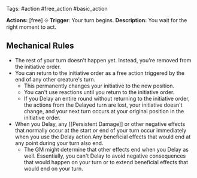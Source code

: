 Tags: #action #free_action #basic_action 

**Actions:** [free] ⟐
**Trigger**: Your turn begins.
**Description:** You wait for the right moment to act.

## Mechanical Rules

- The rest of your turn doesn't happen yet. Instead, you're removed from the initiative order.
- You can return to the initiative order as a free action triggered by the end of any other creature's turn.
	- This permanently changes your initiative to the new position.
	- You can't use reactions until you return to the initiative order.
	- If you Delay an entire round without returning to the initiative order, the actions from the Delayed turn are lost, your initiative doesn't change, and your next turn occurs at your original position in the initiative order.
- When you Delay, any [[Persistent Damage]] or other negative effects that normally occur at the start or end of your turn occur immediately when you use the Delay action.Any beneficial effects that would end at any point during your turn also end.
	- The GM might determine that other effects end when you Delay as well. Essentially, you can't Delay to avoid negative consequences that would happen on your turn or to extend beneficial effects that would end on your turn.